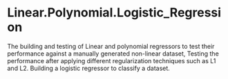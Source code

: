 # Linear.Polynomial.Logistic_Regression
The building and testing of Linear and polynomial regressors to test their performance against a manually generated non-linear dataset, Testing the performance after applying different regularization techniques such as L1 and L2. Building a logistic regressor to classify a dataset.
